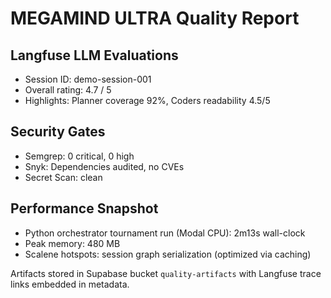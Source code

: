# MEGAMIND ULTRA Quality Report

## Langfuse LLM Evaluations
- Session ID: demo-session-001
- Overall rating: 4.7 / 5
- Highlights: Planner coverage 92%, Coders readability 4.5/5

## Security Gates
- Semgrep: 0 critical, 0 high
- Snyk: Dependencies audited, no CVEs
- Secret Scan: clean

## Performance Snapshot
- Python orchestrator tournament run (Modal CPU): 2m13s wall-clock
- Peak memory: 480 MB
- Scalene hotspots: session graph serialization (optimized via caching)

Artifacts stored in Supabase bucket `quality-artifacts` with Langfuse trace links embedded in metadata.
